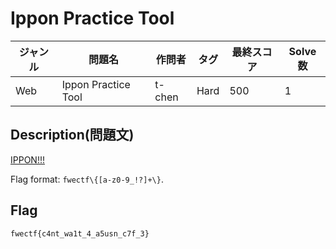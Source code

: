 # Ippon Practice Tool

|ジャンル|問題名|作問者|タグ|最終スコア|Solve数|
|---|---|---|---|---|---|
|Web|Ippon Practice Tool|t-chen|Hard|500|1|
## Description(問題文)

[IPPON!!!](https://note.com/asusn_online/n/na7d53db7037f)

Flag format: `fwectf\{[a-z0-9_!?]+\}`.

## Flag

`fwectf{c4nt_wa1t_4_a5usn_c7f_3}`

